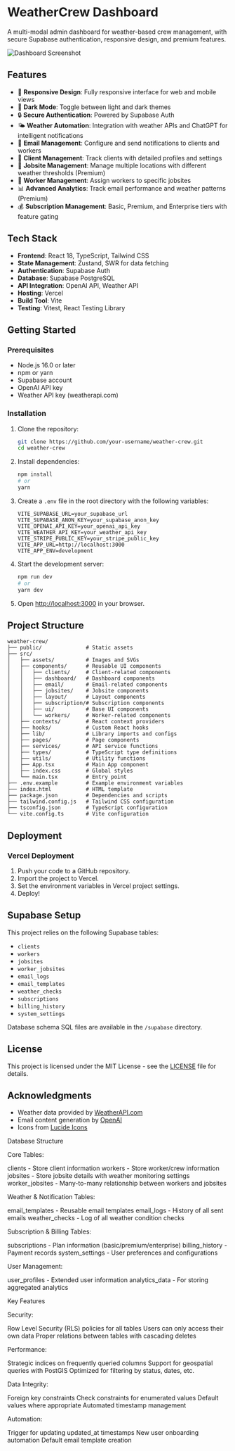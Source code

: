 # WeatherCrew Dashboard

A multi-modal admin dashboard for weather-based crew management, with secure Supabase authentication, responsive design, and premium features.

![Dashboard Screenshot](./screenshots/dashboard.png)

## Features

- 📱 **Responsive Design**: Fully responsive interface for web and mobile views
- 🌙 **Dark Mode**: Toggle between light and dark themes
- 🔒 **Secure Authentication**: Powered by Supabase Auth
- 🌤️ **Weather Automation**: Integration with weather APIs and ChatGPT for intelligent notifications
- 📧 **Email Management**: Configure and send notifications to clients and workers
- 💼 **Client Management**: Track clients with detailed profiles and settings
- 📍 **Jobsite Management**: Manage multiple locations with different weather thresholds (Premium)
- 👷 **Worker Management**: Assign workers to specific jobsites
- 📊 **Advanced Analytics**: Track email performance and weather patterns (Premium)
- 💰 **Subscription Management**: Basic, Premium, and Enterprise tiers with feature gating

## Tech Stack

- **Frontend**: React 18, TypeScript, Tailwind CSS
- **State Management**: Zustand, SWR for data fetching
- **Authentication**: Supabase Auth
- **Database**: Supabase PostgreSQL
- **API Integration**: OpenAI API, Weather API
- **Hosting**: Vercel
- **Build Tool**: Vite
- **Testing**: Vitest, React Testing Library

## Getting Started

### Prerequisites

- Node.js 16.0 or later
- npm or yarn
- Supabase account
- OpenAI API key
- Weather API key (weatherapi.com)

### Installation

1. Clone the repository:
   ```bash
   git clone https://github.com/your-username/weather-crew.git
   cd weather-crew
   ```

2. Install dependencies:
   ```bash
   npm install
   # or
   yarn
   ```

3. Create a `.env` file in the root directory with the following variables:
   ```
   VITE_SUPABASE_URL=your_supabase_url
   VITE_SUPABASE_ANON_KEY=your_supabase_anon_key
   VITE_OPENAI_API_KEY=your_openai_api_key
   VITE_WEATHER_API_KEY=your_weather_api_key
   VITE_STRIPE_PUBLIC_KEY=your_stripe_public_key
   VITE_APP_URL=http://localhost:3000
   VITE_APP_ENV=development
   ```

4. Start the development server:
   ```bash
   npm run dev
   # or
   yarn dev
   ```

5. Open [http://localhost:3000](http://localhost:3000) in your browser.

## Project Structure

```
weather-crew/
├── public/              # Static assets
├── src/
│   ├── assets/          # Images and SVGs
│   ├── components/      # Reusable UI components
│   │   ├── clients/     # Client-related components
│   │   ├── dashboard/   # Dashboard components
│   │   ├── email/       # Email-related components
│   │   ├── jobsites/    # Jobsite components
│   │   ├── layout/      # Layout components
│   │   ├── subscription/# Subscription components
│   │   ├── ui/          # Base UI components
│   │   └── workers/     # Worker-related components
│   ├── contexts/        # React context providers
│   ├── hooks/           # Custom React hooks
│   ├── lib/             # Library imports and configs
│   ├── pages/           # Page components
│   ├── services/        # API service functions
│   ├── types/           # TypeScript type definitions
│   ├── utils/           # Utility functions
│   ├── App.tsx          # Main App component
│   ├── index.css        # Global styles
│   └── main.tsx         # Entry point
├── .env.example         # Example environment variables
├── index.html           # HTML template
├── package.json         # Dependencies and scripts
├── tailwind.config.js   # Tailwind CSS configuration
├── tsconfig.json        # TypeScript configuration
└── vite.config.ts       # Vite configuration
```

## Deployment

### Vercel Deployment

1. Push your code to a GitHub repository.
2. Import the project to Vercel.
3. Set the environment variables in Vercel project settings.
4. Deploy!

## Supabase Setup

This project relies on the following Supabase tables:
- `clients`
- `workers`
- `jobsites`
- `worker_jobsites`
- `email_logs`
- `email_templates`
- `weather_checks`
- `subscriptions`
- `billing_history`
- `system_settings`

Database schema SQL files are available in the `/supabase` directory.

## License

This project is licensed under the MIT License - see the [LICENSE](LICENSE) file for details.

## Acknowledgments

- Weather data provided by [WeatherAPI.com](https://www.weatherapi.com/)
- Email content generation by [OpenAI](https://openai.com/)
- Icons from [Lucide Icons](https://lucide.dev/)

Database Structure

Core Tables:

clients - Store client information
workers - Store worker/crew information
jobsites - Store jobsite details with weather monitoring settings
worker_jobsites - Many-to-many relationship between workers and jobsites


Weather & Notification Tables:

email_templates - Reusable email templates
email_logs - History of all sent emails
weather_checks - Log of all weather condition checks


Subscription & Billing Tables:

subscriptions - Plan information (basic/premium/enterprise)
billing_history - Payment records
system_settings - User preferences and configurations


User Management:

user_profiles - Extended user information
analytics_data - For storing aggregated analytics



Key Features

Security:

Row Level Security (RLS) policies for all tables
Users can only access their own data
Proper relations between tables with cascading deletes


Performance:

Strategic indices on frequently queried columns
Support for geospatial queries with PostGIS
Optimized for filtering by status, dates, etc.


Data Integrity:

Foreign key constraints
Check constraints for enumerated values
Default values where appropriate
Automated timestamp management


Automation:

Trigger for updating updated_at timestamps
New user onboarding automation
Default email template creation